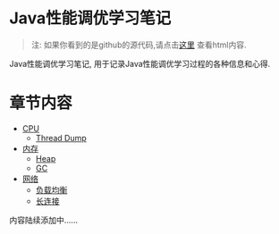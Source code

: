 Java性能调优学习笔记
============

> 注: 如果你看到的是github的源代码,请点击[这里](http://skyao.github.io/leaning-java-performance-tuning) 查看html内容.

Java性能调优学习笔记, 用于记录Java性能调优学习过程的各种信息和心得.

# 章节内容

* [CPU](cpu/index.md)
    * [Thread Dump](cpu/threaddump/thread_dump.md)
* [内存](memory/index.md)
    * [Heap](memory/heap/heap.md)
    * [GC](memory/gc/gc.md)
* [网络](network/index.md)
	* [负载均衡](network/loadbalance/index.md)
	* [长连接](network/keepalive/index.md)

内容陆续添加中......



